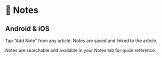 # 📝 Notes

## Android & iOS

Tap “Add Note” from any article. Notes are saved and linked to the article.

Notes are searchable and available in your Notes tab for quick reference.
